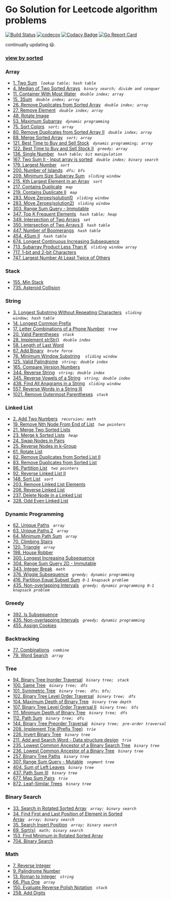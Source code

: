 # Go Solution for Leetcode algorithm problems

[![Build Status](https://travis-ci.org/zwfang/leetcode.svg?branch=master)](https://travis-ci.org/zwfang/leetcode)
[![codecov](https://codecov.io/gh/zwfang/leetcode/branch/master/graph/badge.svg)](https://codecov.io/gh/zwfang/leetcode)
[![Codacy Badge](https://api.codacy.com/project/badge/Grade/86cf2613fa544ab5b254e2a7e5d9deb8)](https://www.codacy.com/app/zwfang/leetcode?utm_source=github.com&amp;utm_medium=referral&amp;utm_content=zwfang/leetcode&amp;utm_campaign=Badge_Grade)
[![Go Report Card](https://goreportcard.com/badge/github.com/zwfang/leetcode)](https://goreportcard.com/report/github.com/zwfang/leetcode)

continually updating 😃.

### [view by sorted](./solutions/README.md)

### Array
* [1. Two Sum](solutions/0001_two_sum/twosum.go)&nbsp;&nbsp;&nbsp;*`lookup table;`*&nbsp;&nbsp;*`hash table`*
* [4. Median of Two Sorted Arrays](solutions/0004_median_of_two_sorted_arrays/motsa.go)&nbsp;&nbsp;&nbsp;*`binary search;`*&nbsp;&nbsp;*`divide and conquer`*
* [11. Container With Most Water](solutions/0011_container_with_most_water/container_with_most_water.go)&nbsp;&nbsp;&nbsp;*`double index;`*&nbsp;&nbsp;*`array`*
* [15. 3Sum](solutions/0015_3Sum/3sum.go)&nbsp;&nbsp;&nbsp;*`double index;`*&nbsp;&nbsp;*`array`*
* [26. Remove Duplicates from Sorted Array](solutions/0026_remove_duplicates_from_sorted_array/rdfsa.go)&nbsp;&nbsp;&nbsp;*`double index;`*&nbsp;&nbsp;*`array`*
* [27. Remove Element](solutions/0027_remove_element/remove_element.go)&nbsp;&nbsp;&nbsp;*`double index;`*&nbsp;&nbsp;*`array`*
* [48. Rotate Image](solutions/0048_rotate_image/rotate_image.go)
* [53. Maximum Subarray](solutions/0053_maximum_subarray/maximum_subarray.go)&nbsp;&nbsp;&nbsp;*`dynamic programming`*
* [75. Sort Colors](solutions/0075_sort_colors/sort_colors.go)&nbsp;&nbsp;&nbsp;*`sort;`*&nbsp;&nbsp;*`array`*
* [80. Remove Duplicates from Sorted Array II](solutions/0080_remove_duplicates_from_sorted_array2/rdfsa2.go)&nbsp;&nbsp;&nbsp;*`double index;`*&nbsp;&nbsp;*`array`*
* [88. Merge Sorted Array](solutions/0088_merge_sorted_array/msa.go)&nbsp;&nbsp;&nbsp;*`sort;`*&nbsp;&nbsp;*`array`*
* [121. Best Time to Buy and Sell Stock](solutions/0121_best_time_to_buy_and_sell_stock/maxprofit.go)&nbsp;&nbsp;&nbsp;*`dynamic programming;`*&nbsp;&nbsp;*`array`*
* [122. Best Time to Buy and Sell Stock II](solutions/0122_best_time_to_buy_and_sell_stock_2/maxprofit.go)&nbsp;&nbsp;&nbsp;*`greedy;`*&nbsp;&nbsp;*`array`*
* [136. Single Number](solutions/0136_single_number/single_number.go)&nbsp;&nbsp;&nbsp;*`hash table;`*&nbsp;&nbsp;*`bit manipulation`*
* [167. Two Sum II - Input array is sorted](solutions/0167_two_sum2/two_sum2.go)&nbsp;&nbsp;&nbsp;*`double index;`*&nbsp;&nbsp;*`binary search`*
* [179. Largest Number](solutions/0179_largest_number/ln.go)&nbsp;&nbsp;&nbsp;*`sort`*
* [200. Number of Islands](solutions/0200_number_of_island/number_of_island.go)&nbsp;&nbsp;&nbsp;*`dfs;`*&nbsp;&nbsp;*`bfs`*
* [209. Minimum Size Subarray Sum](solutions/0209_minimum_size_subarray_sum/minimum_size_subarray_sum.go)&nbsp;&nbsp;&nbsp;*`sliding window`*
* [215. Kth Largest Element in an Array](solutions/0215_kth_largest_element_in_an_array/kthleiaa.go)&nbsp;&nbsp;&nbsp;*`sort`*
* [217. Contains Duplicate](solutions/0217_contains_duplicate/contains_duplicate.go)&nbsp;&nbsp;&nbsp;*`map`*
* [219. Contains Duplicate II](solutions/0219_contains_duplicate_2/contains_duplicate_2.go)&nbsp;&nbsp;&nbsp;*`map`*
* [283. Move Zeroes(solution1)](solutions/0283_move_zeroes/move_zeroes.go)&nbsp;&nbsp;&nbsp;*`sliding window`*
* [283. Move Zeroes(solution2)](solutions/0283_move_zeroes/move_zeroes2.go)&nbsp;&nbsp;&nbsp;*`sliding window`*
* [303. Range Sum Query - Immutable](solutions/0303_range_sum_query/rsqim.go)
* [347. Top K Frequent Elements](solutions/0347_top_k_frequent_elements/topkfe.go)&nbsp;&nbsp;&nbsp;*`hash table;`*&nbsp;&nbsp;*`heap`*
* [349. Intersection of Two Arrays](solutions/0349_intersection_of_2_arrays/intersection_of_two_arrays.go)&nbsp;&nbsp;&nbsp;*`set`*
* [350. Intersection of Two Arrays II](solutions/0350_intersection_of_two_arrays2/intersection_of_two_arrays2.go)&nbsp;&nbsp;&nbsp;*`hash table`*
* [447. Number of Boomerangs](solutions/0447_number_of_boomerangs/number_of_boomerangs.go)&nbsp;&nbsp;&nbsp;*`hash table`*
* [454. 4Sum II](solutions/0454_4sum2/4sum2.go)&nbsp;&nbsp;&nbsp;*`hash table`*
* [674. Longest Continuous Increasing Subsequence](solutions/0674_longest_continuous_increasing_subsequence/lcis.go)
* [713. Subarray Product Less Than K](solutions/0713_subarray_product_less_than_k/spltk.go)&nbsp;&nbsp;&nbsp;*`sliding window`*&nbsp;&nbsp;*`array`*
* [717. 1-bit and 2-bit Characters](solutions/0717_1_bit_and_2_bit_characters/1bitand2bitc.go)
* [747. Largest Number At Least Twice of Others](solutions/0747_largest_number_at_least_twice_of_others/largest_number_at_least_twice_of_others.go)

### Stack
* [155. Min Stack](solutions/0155_min_stack/min_stack.go)
* [735. Asteroid Collision](solutions/0735_asteroid_collision/ac.go)

### String
* [3. Longest Substring Without Repeating Characters](solutions/0003_longest_substring_without_repeating_characters/longest_substring_without_repeating_characters.go)&nbsp;&nbsp;&nbsp;*`sliding window;`*&nbsp;&nbsp;*`hash table`*
* [14. Longest Common Prefix](solutions/0014_longest_common_prefix/lcp.go)
* [17. Letter Combinations of a Phone Number](solutions/0017_letter_combination_of_a_phone_number/letter_combination_of_phone_number.go)&nbsp;&nbsp;&nbsp;*`tree`*
* [20. Valid Parentheses](solutions/0020_valid_parentheses/valid_parentheses.go)&nbsp;&nbsp;&nbsp;*`stack`*
* [28. Implement strStr()](solutions/0028_implement_strstr/implement_strstr.go)&nbsp;&nbsp;&nbsp;*`double index`*
* [58. Length of Last Word](solutions/0058_length_of_last_word/len_of_last_word.go)
* [67. Add Binary](solutions/0067_add_binary/add_binary.go)&nbsp;&nbsp;&nbsp;*`brute force`*
* [76. Minimum Window Substring](solutions/0076_minimum_window_substring/minimum_window_substring.go) &nbsp;&nbsp;&nbsp;*`sliding window`*
* [125. Valid Palindrome](solutions/0125_valid_palindrome/valid_palindrome.go)&nbsp;&nbsp;&nbsp;*`string;`*&nbsp;&nbsp;*`double index`*
* [165. Compare Version Numbers](solutions/0165_compare_version_numbers/compare_version_numbers.go)
* [344. Reverse String](solutions/0344_reverse_string/reverse_string.go)&nbsp;&nbsp;&nbsp;*`string;`*&nbsp;&nbsp;*`double index`*
* [345. Reverse Vowels of a String](solutions/0345_reverse_vowels_of_a_string/reverse_vowels.go)&nbsp;&nbsp;&nbsp;*`string;`*&nbsp;&nbsp;*`double index`*
* [438. Find All Anagrams in a String](solutions/0438_all_anagrams_in_a_string/all_anagrams_in_a_string.go)&nbsp;&nbsp;&nbsp;*`sliding window`*
* [557. Reverse Words in a String III](solutions/0557_reverse_words_in_a_string_3/reverse_words_in_a_string_3.go)
* [1021. Remove Outermost Parentheses](solutions/1021_Remove_Outermost_Parentheses/remove_outmost_parentheses.go)&nbsp;&nbsp;&nbsp;*`stack`*

### Linked List
* [2. Add Two Numbers](solutions/0002_add_two_numbers/add_two_numbers.go)&nbsp;&nbsp;&nbsp;*`recursion;`*&nbsp;&nbsp;*`math`*
* [19. Remove Nth Node From End of List](solutions/0019_remove_nth_node_from_end_of_list/remove_nth_node_from_end_of_list.go)&nbsp;&nbsp;&nbsp;*`two pointers`*
* [21. Merge Two Sorted Lists](solutions/0021_merge_two_sorted_lists/mergeTwoLists.go)
* [23. Merge k Sorted Lists](solutions/0023_merge_k_sorted_lists/mksl.go)&nbsp;&nbsp;&nbsp;*`heap`*
* [24. Swap Nodes in Pairs](solutions/0024_swap_nodes_in_pairs/swap_nodes_in_pairs.go)
* [25. Reverse Nodes in k-Group](solutions/0025_reverse_nodes_in_k_group/reverse_node_k_group.go)
* [61. Rotate List](solutions/0061_rotate_list/rotate_list.go)
* [82. Remove Duplicates from Sorted List II](solutions/0082_remove_duplicates_from_sorted_list_2/rdfsl.go)
* [83. Remove Duplicates from Sorted List](solutions/0083_remove_duplicates_from_sorted_list/rdfsl.go)
* [86. Partition List](solutions/0086_partition_list/partition_list.go)&nbsp;&nbsp;&nbsp;*`two pointers`*
* [92. Reverse Linked List II](solutions/0092_reverse_linked_list_2/reverse_linked_list2.go)
* [148. Sort List](solutions/148_Sort_List/sortlist.go)&nbsp;&nbsp;&nbsp;*`sort`*
* [203. Remove Linked List Elements](solutions/0203_remove_linked_list_elements/remove_linked_list_elements.go)
* [206. Reverse Linked List](solutions/0206_reverse_linked_list/reverse_linked_list.go)
* [237. Delete Node in a Linked List](solutions/0237_delete_node_in_a_linked_list/dniall.go)
* [328. Odd Even Linked List](solutions/0328_odd_even_linked_list/odd_even_linked_list.go)

### Dynamic Programming
* [62. Unique Paths](solutions/0062_unique_paths/unique_paths.go)&nbsp;&nbsp;&nbsp;*`array`*
* [63. Unique Paths 2](solutions/0063_unique_paths_2/unique_paths2.go)&nbsp;&nbsp;&nbsp;*`array`*
* [64. Minimum Path Sum](solutions/0064_minimum_path_sum/minimum_path_sum.go)&nbsp;&nbsp;&nbsp;*`array`*
* [70. Climbing Stairs](solutions/0070_climbing_stairs/climbing_stairs.go)
* [120. Triangle](solutions/0120_triangle/triangle.go)&nbsp;&nbsp;&nbsp;*`array`*
* [198. House Robber](solutions/0198_house_robber/house_robber.go)
* [300. Longest Increasing Subsequence](solutions/0300_longest_increasing_subsequence/lis.go)
* [304. Range Sum Query 2D - Immutable](solutions/304_Range_Sum_Query_2D/rsq.go)
* [343. Integer Break](solutions/0343_integer_break/integer_break.go)&nbsp;&nbsp;&nbsp;*`math`*
* [376. Wiggle Subsequence](solutions/0376_wiggle_subsequence/wiggle_subsequence.go)&nbsp;&nbsp;&nbsp;*`greedy;`*&nbsp;&nbsp;*`dynamic programming`*
* [416. Partition Equal Subset Sum](solutions/0416_partition_equal_subset_sum/partition_equal_subset_sum.go)&nbsp;&nbsp;*`0-1 knapsack problem`*
* [435. Non-overlapping Intervals](solutions/0435_non_overlapping_intervals/dp_solution.go)&nbsp;&nbsp;&nbsp;*`greedy;`*&nbsp;&nbsp;*`dynamic programming`*&nbsp;&nbsp;*`0-1 knapsack problem`*

### Greedy
* [392. Is Subsequence](solutions/0392_is_subsequence/is_subsequence.go)
* [435. Non-overlapping Intervals](solutions/0435_non_overlapping_intervals/greedy_solution.go)&nbsp;&nbsp;&nbsp;*`greedy;`*&nbsp;&nbsp;*`dynamic programming`*
* [455. Assign Cookies](solutions/0455_assign_cookies/assign_cookies.go)

### Backtracking
* [77. Combinations](solutions/0077_combinations/combinations.go)&nbsp;&nbsp;&nbsp;*`combine`*
* [79. Word Search](solutions/0079_word_search/word_search.go)&nbsp;&nbsp;&nbsp;*`array`*

### Tree
* [94. Binary Tree Inorder Traversal](solutions/0094_binary_tree_inorder_traversal/binary_tree_inorder_traversal.go)&nbsp;&nbsp;&nbsp;*`binary tree;`*&nbsp;&nbsp;&nbsp;*`stack`*
* [100. Same Tree](solutions/0100_same_tree/same_tree.go)&nbsp;&nbsp;&nbsp;*`binary tree;`*&nbsp;&nbsp;&nbsp;*`dfs`*
* [101. Symmetric Tree](solutions/0101_symmetric_tree/symmetric_tree.go)&nbsp;&nbsp;&nbsp;*`binary tree;`*&nbsp;&nbsp;&nbsp;*`dfs;`*&nbsp;&nbsp;*`bfs;`*
* [102. Binary Tree Level Order Traversal](solutions/0102_binary_tree_level_order_traversal/binary_tree_level_order_traversal.go)&nbsp;&nbsp;&nbsp;*`binary tree;`*&nbsp;&nbsp;&nbsp;*`dfs`*
* [104. Maximum Depth of Binary Tree](solutions/0104_maximun_depth_of_binary_tree/maxdobt.go)&nbsp;&nbsp;&nbsp;*`binary tree depth`*
* [107. Binary Tree Level Order Traversal II](solutions/0107_binary_tree_level_order_traversal_2/binary_tree_level_order_traversal2.go)&nbsp;&nbsp;&nbsp;*`binary tree;`*&nbsp;&nbsp;&nbsp;*`bfs`*
* [111. Minimum Depth of Binary Tree](solutions/0111_minimum_depth_of_binary_tree/minimum_depth_of_binary_tree.go)&nbsp;&nbsp;&nbsp;*`binary tree;`*&nbsp;&nbsp;&nbsp;*`dfs`*
* [112. Path Sum](solutions/0112_path_sum/path_sum.go)&nbsp;&nbsp;&nbsp;*`binary tree;`*&nbsp;&nbsp;&nbsp;*`dfs`*
* [144. Binary Tree Preorder Traversal](solutions/0144_binary_tree_preorder_traversal/binary_tree_preorder_traversal.go)&nbsp;&nbsp;&nbsp;*`binary tree;`*&nbsp;&nbsp;&nbsp;*`pre-order traversal`*
* [208. Implement Trie (Prefix Tree)](solutions/0208_implement_trie_prefix_tree/impltrie.go)&nbsp;&nbsp;&nbsp;*`trie`*
* [226. Invert Binary Tree](solutions/0226_invert_binary_tree/invert_binary_tree.go)&nbsp;&nbsp;&nbsp;*`binary tree`*
* [211. Add and Search Word - Data structure design](solutions/0211_add_and_search_word/add_and_search_word.go)&nbsp;&nbsp;&nbsp;*`trie`*
* [235. Lowest Common Ancestor of a Binary Search Tree](solutions/0235_lowest_common_ancestor_of_a_binary_search_tree/lcaoabst.go)&nbsp;&nbsp;&nbsp;*`binary tree`*
* [236. Lowest Common Ancestor of a Binary Tree](solutions/0236_Lowest_Common_Ancestor_of_a_Binary_Tree/lca.go)&nbsp;&nbsp;&nbsp;*`binary tree`*
* [257. Binary Tree Paths](solutions/0257_binary_tree_paths/binary_tree_paths.go)&nbsp;&nbsp;&nbsp;*`binary tree`*
* [307. Range Sum Query - Mutable](solutions/0307_Range_Sum_Query_Mutable/range_sum_query_mut.go)&nbsp;&nbsp;&nbsp;*`segment tree`*
* [404. Sum of Left Leaves](solutions/0404_sum_of_left_leaves/sum_of_left_leaves.go)&nbsp;&nbsp;&nbsp;*`binary tree`*
* [437. Path Sum III](solutions/0437_path_sum_3/path_sum_3.go)&nbsp;&nbsp;&nbsp;*`binary tree`*
* [677. Map Sum Pairs](solutions/0677_map_sum_pairs/map_sum_pairs.go)&nbsp;&nbsp;&nbsp;*`trie`*
* [872. Leaf-Similar Trees](solutions/0872_leaf_similar_trees/leaf_similar_trees.go)&nbsp;&nbsp;&nbsp;*`binary tree`*

### Binary Search
* [33. Search in Rotated Sorted Array](solutions/0033_search_in_rotated_sorted_array/search_in_rotated_sorted_array.go)&nbsp;&nbsp;&nbsp;*`array;`*&nbsp;&nbsp;*`binary search`*
* [34. Find First and Last Position of Element in Sorted Array](solutions/0034_find_first_and_last_position_of_element_in_sorted_array/find_first_and_last_position_of_element_in_sorted_array.go)&nbsp;&nbsp;&nbsp;*`array;`*&nbsp;&nbsp;*`binary search`*
* [35. Search Insert Position](solutions/0035_search_insert_position/search_insert_position.go)&nbsp;&nbsp;&nbsp;*`array;`*&nbsp;&nbsp;*`binary search`*
* [69. Sqrt(x)](solutions/0069_sqrtx/sqrtx.go)&nbsp;&nbsp;&nbsp;*`math;`*&nbsp;&nbsp;*`binary search`*
* [153. Find Minimum in Rotated Sorted Array](solutions/0153_find_minimum_in_rotated_sorted_array/fmirsa.go)
* [704. Binary Search](solutions/0704_binary_search/binary_search.go)

### Math
* [7. Reverse Integer](solutions/0007_reverse_integer/reverse_integer.go)
* [9. Palindrome Number](solutions/0009_palindrome_number/palindrome_number.go)
* [13. Roman to Integer](solutions/0013_roman_to_integer/roman_to_integer.go)&nbsp;&nbsp;&nbsp;*`string`*
* [66. Plus One](solutions/0066_plus_one/plus_one.go)&nbsp;&nbsp;&nbsp;*`array`*
* [150. Evaluate Reverse Polish Notation](solutions/0150_evaluate_reverse_polish_notation/evaluate_reverse_polish_notation.go)&nbsp;&nbsp;&nbsp;*`stack`*
* [258. Add Digits](solutions/0258_add_digits/add_digits.go)
